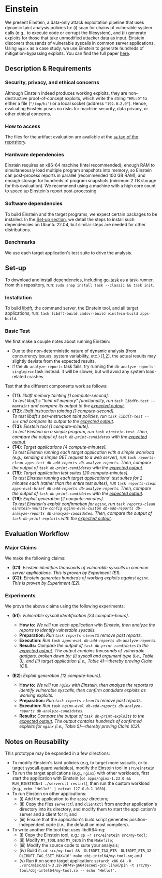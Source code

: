 # Einstein

We present Einstein, a data-only attack exploitation pipeline that uses dynamic taint analysis policies to: (i) scan for chains of vulnerable system calls (e.g., to execute code or corrupt the filesystem), and (ii) generate exploits for those that take unmodified attacker data as input.
Einstein discovers thousands of vulnerable syscalls in common server applications.
Using `nginx` as a case study, we use Einstein to generate hundreds of mitigation-bypassing exploits.
You can find the full paper [here](https://download.vusec.net/papers/einstein_sec24.pdf).

## Description & Requirements ##

### Security, privacy, and ethical concerns ###

Although Einstein indeed produces working exploits, they are non-destructive proof-of-concept exploits, which write the string `"HELLO"` to either a file (`"/tmp/hi"`) or a local socket (address `"192.0.2.0"`).
Hence, evaluating Einstein poses no risks for machine security, data privacy, or other ethical concerns.

### How to access ###

The files for the artifact evaluation are available at the [`ae` tag of the repository](https://github.com/vusec/einstein/releases/tag/ae).

### Hardware dependencies ###

Einstein requires an x86-64 machine (Intel recommended); enough RAM to simultaneously load multiple program snapshots into memory, so Einstein can post-process reports in parallel (recommended 100 GB RAM); and enough storage for hundreds of program snapshots (minimum 2 TB storage for this evaluation).
We recommend using a machine with a high core count to speed up Einstein's report post-processing.

### Software dependencies ###

To build Einstein and the target programs, we expect certain packages to be installed.
In the [Set-up section](#Set-up), we detail the steps to install such dependencies on Ubuntu 22.04, but similar steps are needed for other distributions.

### Benchmarks ###

We use each target application's test suite to drive the analysis.

## Set-up ##

To download and install dependencies, including [go-task](https://taskfile.dev/#/installation) as a task-runner, from this repository, run: `sudo snap install task --classic && task init`.

### Installation ###

To build [libdft](https://github.com/vusec/libdft64-ng), the command server, the Einstein tool, and all target applications, run: `task libdft-build cmdsvr-build einstein-build apps-build`.

### Basic Test ###

We first make a couple notes about running Einstein:
- Due to the non-deterministic nature of dynamic analysis (from concurrency issues, system variability, etc.) [[1](https://www.usenix.org/legacy/event/osdi10/tech/full_papers/Bergan.pdf),[2](https://www3.cs.stonybrook.edu/~dongyoon/papers/EUROSYS-17-NodeFz.pdf)], the actual results may slightly deviate from the expected results.
- If the `db-analyze-reports` task fails, try running the `db-analyze-reports-singleproc` task instead. It will be slower, but will avoid any system load-related crashes.

Test that the different components work as follows:
- **(T1)**: *libdft memory tainting [1 compute-second].*\
*To test libdft's "taint all memory" functionality, run `task libdft-test -- memtaint` and compare its output to the [expected output](https://github.com/vusec/libdft64-ng/blob/master/tests/memtaint.expected.out).*
- **(T2)**: *libdft instruction tainting [1 compute-second].*\
*To test libdft's per-instruction taint policies, run `task libdft-test -- ins` and compare its output to the [expected output](https://github.com/vusec/libdft64-ng/blob/master/tests/ins.expected.out).*
- **(T3)**: *Einstein tool [1 compute-minute].*\
*To test Einstein on a simple program, run `task einstein-test`. Then, compare the output of `task db-print-candidates` with the [expected output](apps/tests/src/tainted-syscall.expected.out).*
- **(T4)**: *Target applications [4 compute-minutes].*\
*To test Einstein running each target application with a simple workload (e.g., sending a simple GET request to a web server), run `task reports-clean apps-test db-add-reports db-analyze-reports`. Then, compare the output of `task db-print-candidates` with the [expected output](results/reports/expected/apps-test-candidates.expected.out).*
- **(T5)**: *Target application test suites [20 compute-minutes].*\
*To test Einstein running each target applications' test suites for 2 minutes each (rather than the entire test suites), run `task reports-clean apps-eval-brief db-add-reports db-analyze-reports`. Then, compare the output of `task db-print-candidates` with the [expected output](results/reports/expected/apps-brief-candidates.expected.out).*
- **(T6)**: *Exploit generation [2 compute-minutes].*\
*To test Einstein's exploit confirmation for `nginx`, run `task reports-clean einstein-nowrite-config nginx-eval-custom db-add-reports db-analyze-reports db-analyze-candidates`. Then, compare the output of `task db-print-exploits` with the [expected output](results/reports/expected/nginx-custom-exploits.expected.out).*

## Evaluation Workflow ##

### Major Claims ###

We make the following claims:
- **(C1)**: *Einstein identifies thousands of vulnerable syscalls in common server applications. This is proven by Experiment (E1).*
- **(C2)**: *Einstein generates hundreds of working exploits against `nginx`. This is proven by Experiment (E2).*

### Experiments ###

We prove the above claims using the following experiments:

- **(E1)**: *Vulnerable syscall identification [24 compute-hours].*
  - **How to:** *We will run each application with Einstein, then analyze the reports to identify vulnerable syscalls.*
  - **Preparation:** *Run `task reports-clean` to remove past reports.*
  - **Execution:** *Run `task apps-eval db-add-reports db-analyze-reports`.*
  - **Results:** *Compare the output of `task db-print-candidates` to the [expected output](results/reports/expected/apps-candidates.expected.out). The output contains thousands of vulnerable gadgets, broken down by: (i) syscall and argument type (i.e., Table 3), and (ii) target application (i.e., Table 4)—thereby proving Claim (C1).*

- **(E2)**: *Exploit generation [12 compute-hours].*
  - **How to:** *We will run `nginx` with Einstein, then analyze the reports to identify vulnerable syscalls, then confirm candidate exploits as working exploits.*
  - **Preparation:** *Run `task reports-clean` to remove past reports.*
  - **Execution:** *Run `task nginx-eval db-add-reports db-analyze-reports db-analyze-candidates`.*
  - **Results:** *Compare the output of `task db-print-exploits` to the [expected output](results/reports/expected/nginx-exploits.expected.out). The output contains hundreds of confirmed exploits for `nginx` (i.e., Table 5)—thereby proving Claim (C2).*

## Notes on Reusability ##

This prototype may be expanded in a few directions:

- To modify Einstein's taint policies (e.g, to target more syscalls, or to target [syscall-guard variables](https://www.usenix.org/conference/usenixsecurity23/presentation/ye)), modify the Einstein tool in `src/einstein`.
- To run the target applications (e.g., `nginx`) with other workloads, first start the application with Einstein (`cd apps/nginx-1.23.0 && RUN_EINSTEIN=1 ./serverctl restart`), then run the custom workload (e.g., `echo 'Hello!' | netcat 127.0.0.1 1080`).
- To run Einstein on other applications:
  - (i) Add the application to the `apps/` directory;
  - (ii) Copy the files `serverctl` and `clientctl` from another application's directory into its directory, and modify them to start the application's server and a client for it; and
  - (iii) Ensure that the application's build script generates position-independent code (i.e., the default on most compilers).
- To write another Pin tool that uses libdft64-ng:
  - (i) Copy the Einstein tool, e.g.: `cp -r src/einstein src/my-tool`;
  - (ii) Modify `MY_TOOL` and `MY_OBJS` in the `Makefile`;
  - (iii) Modify the source code to suite your analysis;
  - (iv) Build it: `cd src/my-tool && -DLIBDFT_TAG_PTR -DLIBDFT_PTR_32 -DLIBDFT_TAG_SSET_MAX=16' make obj-intel64/my-tool.so`; and
  - (v) Run it on some target application: `setarch x86_64 -R ./src/misc/pin-3.28-98749-g6643ecee5-gcc-linux/pin -t src/my-tool/obj-intel64/my-tool.so -- echo 'Hello!'`.
